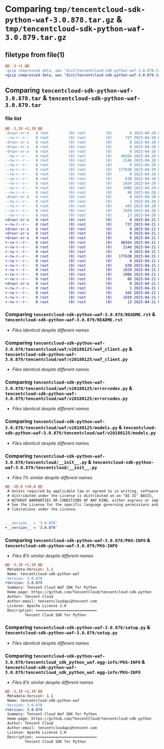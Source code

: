 # Comparing `tmp/tencentcloud-sdk-python-waf-3.0.878.tar.gz` & `tmp/tencentcloud-sdk-python-waf-3.0.879.tar.gz`

## filetype from file(1)

```diff
@@ -1 +1 @@
-gzip compressed data, was "dist/tencentcloud-sdk-python-waf-3.0.878.tar", last modified: Thu Apr 20 00:56:12 2023, max compression
+gzip compressed data, was "dist/tencentcloud-sdk-python-waf-3.0.879.tar", last modified: Fri Apr 21 01:09:50 2023, max compression
```

## Comparing `tencentcloud-sdk-python-waf-3.0.878.tar` & `tencentcloud-sdk-python-waf-3.0.879.tar`

### file list

```diff
@@ -1,19 +1,19 @@
-drwxr-xr-x   0 root         (0) root         (0)        0 2023-04-20 00:56:12.000000 tencentcloud-sdk-python-waf-3.0.878/
--rw-r--r--   0 root         (0) root         (0)      737 2023-04-20 00:56:12.000000 tencentcloud-sdk-python-waf-3.0.878/README.rst
-drwxr-xr-x   0 root         (0) root         (0)        0 2023-04-20 00:56:12.000000 tencentcloud-sdk-python-waf-3.0.878/tencentcloud/
-drwxr-xr-x   0 root         (0) root         (0)        0 2023-04-20 00:56:12.000000 tencentcloud-sdk-python-waf-3.0.878/tencentcloud/waf/
-drwxr-xr-x   0 root         (0) root         (0)        0 2023-04-20 00:56:12.000000 tencentcloud-sdk-python-waf-3.0.878/tencentcloud/waf/v20180125/
--rw-r--r--   0 root         (0) root         (0)    46564 2023-04-20 00:56:12.000000 tencentcloud-sdk-python-waf-3.0.878/tencentcloud/waf/v20180125/waf_client.py
--rw-r--r--   0 root         (0) root         (0)     2146 2023-04-20 00:56:12.000000 tencentcloud-sdk-python-waf-3.0.878/tencentcloud/waf/v20180125/errorcodes.py
--rw-r--r--   0 root         (0) root         (0)        0 2023-04-20 00:56:12.000000 tencentcloud-sdk-python-waf-3.0.878/tencentcloud/waf/v20180125/__init__.py
--rw-r--r--   0 root         (0) root         (0)   177630 2023-04-20 00:56:12.000000 tencentcloud-sdk-python-waf-3.0.878/tencentcloud/waf/v20180125/models.py
--rw-r--r--   0 root         (0) root         (0)        0 2023-04-20 00:56:12.000000 tencentcloud-sdk-python-waf-3.0.878/tencentcloud/waf/__init__.py
--rw-r--r--   0 root         (0) root         (0)      630 2023-04-20 00:56:12.000000 tencentcloud-sdk-python-waf-3.0.878/tencentcloud/__init__.py
--rw-r--r--   0 root         (0) root         (0)     1659 2023-04-20 00:56:12.000000 tencentcloud-sdk-python-waf-3.0.878/PKG-INFO
--rw-r--r--   0 root         (0) root         (0)     1006 2023-04-20 00:56:12.000000 tencentcloud-sdk-python-waf-3.0.878/setup.py
--rw-r--r--   0 root         (0) root         (0)       88 2023-04-20 00:56:12.000000 tencentcloud-sdk-python-waf-3.0.878/setup.cfg
-drwxr-xr-x   0 root         (0) root         (0)        0 2023-04-20 00:56:12.000000 tencentcloud-sdk-python-waf-3.0.878/tencentcloud_sdk_python_waf.egg-info/
--rw-r--r--   0 root         (0) root         (0)        1 2023-04-20 00:56:12.000000 tencentcloud-sdk-python-waf-3.0.878/tencentcloud_sdk_python_waf.egg-info/dependency_links.txt
--rw-r--r--   0 root         (0) root         (0)      445 2023-04-20 00:56:12.000000 tencentcloud-sdk-python-waf-3.0.878/tencentcloud_sdk_python_waf.egg-info/SOURCES.txt
--rw-r--r--   0 root         (0) root         (0)     1659 2023-04-20 00:56:12.000000 tencentcloud-sdk-python-waf-3.0.878/tencentcloud_sdk_python_waf.egg-info/PKG-INFO
--rw-r--r--   0 root         (0) root         (0)       13 2023-04-20 00:56:12.000000 tencentcloud-sdk-python-waf-3.0.878/tencentcloud_sdk_python_waf.egg-info/top_level.txt
+drwxr-xr-x   0 root         (0) root         (0)        0 2023-04-21 01:09:50.000000 tencentcloud-sdk-python-waf-3.0.879/
+-rw-r--r--   0 root         (0) root         (0)      737 2023-04-21 01:09:50.000000 tencentcloud-sdk-python-waf-3.0.879/README.rst
+drwxr-xr-x   0 root         (0) root         (0)        0 2023-04-21 01:09:50.000000 tencentcloud-sdk-python-waf-3.0.879/tencentcloud/
+drwxr-xr-x   0 root         (0) root         (0)        0 2023-04-21 01:09:50.000000 tencentcloud-sdk-python-waf-3.0.879/tencentcloud/waf/
+drwxr-xr-x   0 root         (0) root         (0)        0 2023-04-21 01:09:50.000000 tencentcloud-sdk-python-waf-3.0.879/tencentcloud/waf/v20180125/
+-rw-r--r--   0 root         (0) root         (0)    46564 2023-04-21 01:09:50.000000 tencentcloud-sdk-python-waf-3.0.879/tencentcloud/waf/v20180125/waf_client.py
+-rw-r--r--   0 root         (0) root         (0)     2146 2023-04-21 01:09:50.000000 tencentcloud-sdk-python-waf-3.0.879/tencentcloud/waf/v20180125/errorcodes.py
+-rw-r--r--   0 root         (0) root         (0)        0 2023-04-21 01:09:50.000000 tencentcloud-sdk-python-waf-3.0.879/tencentcloud/waf/v20180125/__init__.py
+-rw-r--r--   0 root         (0) root         (0)   177630 2023-04-21 01:09:50.000000 tencentcloud-sdk-python-waf-3.0.879/tencentcloud/waf/v20180125/models.py
+-rw-r--r--   0 root         (0) root         (0)        0 2023-04-21 01:09:50.000000 tencentcloud-sdk-python-waf-3.0.879/tencentcloud/waf/__init__.py
+-rw-r--r--   0 root         (0) root         (0)      630 2023-04-21 01:09:50.000000 tencentcloud-sdk-python-waf-3.0.879/tencentcloud/__init__.py
+-rw-r--r--   0 root         (0) root         (0)     1659 2023-04-21 01:09:50.000000 tencentcloud-sdk-python-waf-3.0.879/PKG-INFO
+-rw-r--r--   0 root         (0) root         (0)     1006 2023-04-21 01:09:50.000000 tencentcloud-sdk-python-waf-3.0.879/setup.py
+-rw-r--r--   0 root         (0) root         (0)       88 2023-04-21 01:09:50.000000 tencentcloud-sdk-python-waf-3.0.879/setup.cfg
+drwxr-xr-x   0 root         (0) root         (0)        0 2023-04-21 01:09:50.000000 tencentcloud-sdk-python-waf-3.0.879/tencentcloud_sdk_python_waf.egg-info/
+-rw-r--r--   0 root         (0) root         (0)        1 2023-04-21 01:09:50.000000 tencentcloud-sdk-python-waf-3.0.879/tencentcloud_sdk_python_waf.egg-info/dependency_links.txt
+-rw-r--r--   0 root         (0) root         (0)      445 2023-04-21 01:09:50.000000 tencentcloud-sdk-python-waf-3.0.879/tencentcloud_sdk_python_waf.egg-info/SOURCES.txt
+-rw-r--r--   0 root         (0) root         (0)     1659 2023-04-21 01:09:50.000000 tencentcloud-sdk-python-waf-3.0.879/tencentcloud_sdk_python_waf.egg-info/PKG-INFO
+-rw-r--r--   0 root         (0) root         (0)       13 2023-04-21 01:09:50.000000 tencentcloud-sdk-python-waf-3.0.879/tencentcloud_sdk_python_waf.egg-info/top_level.txt
```

### Comparing `tencentcloud-sdk-python-waf-3.0.878/README.rst` & `tencentcloud-sdk-python-waf-3.0.879/README.rst`

 * *Files identical despite different names*

### Comparing `tencentcloud-sdk-python-waf-3.0.878/tencentcloud/waf/v20180125/waf_client.py` & `tencentcloud-sdk-python-waf-3.0.879/tencentcloud/waf/v20180125/waf_client.py`

 * *Files identical despite different names*

### Comparing `tencentcloud-sdk-python-waf-3.0.878/tencentcloud/waf/v20180125/errorcodes.py` & `tencentcloud-sdk-python-waf-3.0.879/tencentcloud/waf/v20180125/errorcodes.py`

 * *Files identical despite different names*

### Comparing `tencentcloud-sdk-python-waf-3.0.878/tencentcloud/waf/v20180125/models.py` & `tencentcloud-sdk-python-waf-3.0.879/tencentcloud/waf/v20180125/models.py`

 * *Files identical despite different names*

### Comparing `tencentcloud-sdk-python-waf-3.0.878/tencentcloud/__init__.py` & `tencentcloud-sdk-python-waf-3.0.879/tencentcloud/__init__.py`

 * *Files 1% similar despite different names*

```diff
@@ -10,8 +10,8 @@
 # Unless required by applicable law or agreed to in writing, software
 # distributed under the License is distributed on an "AS IS" BASIS,
 # WITHOUT WARRANTIES OR CONDITIONS OF ANY KIND, either express or implied.
 # See the License for the specific language governing permissions and
 # limitations under the License.
 
 
-__version__ = '3.0.878'
+__version__ = '3.0.879'
```

### Comparing `tencentcloud-sdk-python-waf-3.0.878/PKG-INFO` & `tencentcloud-sdk-python-waf-3.0.879/PKG-INFO`

 * *Files 8% similar despite different names*

```diff
@@ -1,10 +1,10 @@
 Metadata-Version: 1.1
 Name: tencentcloud-sdk-python-waf
-Version: 3.0.878
+Version: 3.0.879
 Summary: Tencent Cloud Waf SDK for Python
 Home-page: https://github.com/TencentCloud/tencentcloud-sdk-python
 Author: Tencent Cloud
 Author-email: tencentcloudapi@tencent.com
 License: Apache License 2.0
 Description: ============================
         Tencent Cloud SDK for Python
```

### Comparing `tencentcloud-sdk-python-waf-3.0.878/setup.py` & `tencentcloud-sdk-python-waf-3.0.879/setup.py`

 * *Files identical despite different names*

### Comparing `tencentcloud-sdk-python-waf-3.0.878/tencentcloud_sdk_python_waf.egg-info/PKG-INFO` & `tencentcloud-sdk-python-waf-3.0.879/tencentcloud_sdk_python_waf.egg-info/PKG-INFO`

 * *Files 8% similar despite different names*

```diff
@@ -1,10 +1,10 @@
 Metadata-Version: 1.1
 Name: tencentcloud-sdk-python-waf
-Version: 3.0.878
+Version: 3.0.879
 Summary: Tencent Cloud Waf SDK for Python
 Home-page: https://github.com/TencentCloud/tencentcloud-sdk-python
 Author: Tencent Cloud
 Author-email: tencentcloudapi@tencent.com
 License: Apache License 2.0
 Description: ============================
         Tencent Cloud SDK for Python
```

